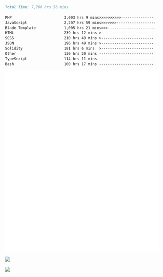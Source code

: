 <!--START_SECTION:waka-->

```markdown
Total Time: 7,706 hrs 56 mins

PHP                        3,003 hrs 9 mins>>>>>>>>>>---------------   38.32 %
JavaScript                 2,207 hrs 59 mins>>>>>>>------------------   28.17 %
Blade Template             1,005 hrs 21 mins>>>----------------------   12.83 %
HTML                       239 hrs 12 mins >------------------------   03.05 %
SCSS                       210 hrs 49 mins >------------------------   02.69 %
JSON                       196 hrs 49 mins >------------------------   02.51 %
Solidity                   181 hrs 6 mins  >------------------------   02.31 %
Other                      130 hrs 20 mins -------------------------   01.66 %
TypeScript                 114 hrs 11 mins -------------------------   01.46 %
Bash                       100 hrs 17 mins -------------------------   01.28 %
```

<!--END_SECTION:waka-->

![](https://raw.githubusercontent.com/DrMaxis/github-stats-transparent/output/generated/overview.svg)
![](https://raw.githubusercontent.com/DrMaxis/github-stats-transparent/output/generated/languages.svg)

![](https://git-readme-stats-drmaxis-projects.vercel.app/api?username=drmaxis&show_icons=true&theme=outrun&count_private=true&show=reviews,discussions_started,discussions_answered,prs_merged,prs_merged_percentage&custom_title=2024%20Github%20Rank)
 
<a href="https://count.getloli.com/"><img src="https://count.getloli.com/get/@:maxis-the-alchemist?theme=rule34"></a>
<!-- https://count.getloli.com/get/@alchemist?theme=rule34 -->
<br>
